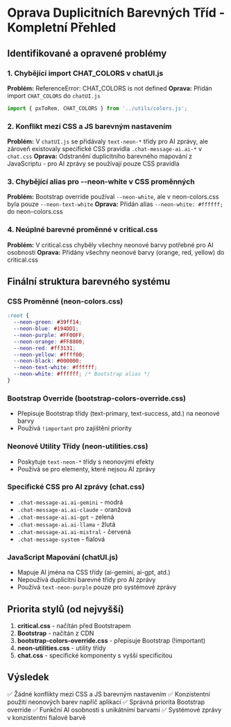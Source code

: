 # Oprava Duplicitních Barevných Tříd - Kompletní Přehled

## Identifikované a opravené problémy

### 1. Chybějící import CHAT_COLORS v chatUI.js
**Problém:** ReferenceError: CHAT_COLORS is not defined
**Oprava:** Přidán import `CHAT_COLORS` do `chatUI.js`
```javascript
import { pxToRem, CHAT_COLORS } from '../utils/colors.js';
```

### 2. Konflikt mezi CSS a JS barevným nastavením
**Problém:** V `chatUI.js` se přidávaly `text-neon-*` třídy pro AI zprávy, ale zároveň existovaly specifické CSS pravidla `.chat-message-ai.ai-*` v `chat.css`
**Oprava:** Odstranění duplicitního barevného mapování z JavaScriptu - pro AI zprávy se používají pouze CSS pravidla

### 3. Chybějící alias pro --neon-white v CSS proměnných
**Problém:** Bootstrap override používal `--neon-white`, ale v neon-colors.css byla pouze `--neon-text-white`
**Oprava:** Přidán alias `--neon-white: #ffffff;` do neon-colors.css

### 4. Neúplné barevné proměnné v critical.css
**Problém:** V critical.css chyběly všechny neonové barvy potřebné pro AI osobnosti
**Oprava:** Přidány všechny neonové barvy (orange, red, yellow) do critical.css

## Finální struktura barevného systému

### CSS Proměnné (neon-colors.css)
```css
:root {
  --neon-green: #39ff14;
  --neon-blue: #194DD1;
  --neon-purple: #FF00FF;
  --neon-orange: #FF8800;
  --neon-red: #ff3131;
  --neon-yellow: #ffff00;
  --neon-black: #000000;
  --neon-text-white: #ffffff;
  --neon-white: #ffffff; /* Bootstrap alias */
}
```

### Bootstrap Override (bootstrap-colors-override.css)
- Přepisuje Bootstrap třídy (text-primary, text-success, atd.) na neonové barvy
- Používá `!important` pro zajištění priority

### Neonové Utility Třídy (neon-utilities.css)
- Poskytuje `text-neon-*` třídy s neonovými efekty
- Používá se pro elementy, které nejsou AI zprávy

### Specifické CSS pro AI zprávy (chat.css)
- `.chat-message-ai.ai-gemini` - modrá
- `.chat-message-ai.ai-claude` - oranžová  
- `.chat-message-ai.ai-gpt` - zelená
- `.chat-message-ai.ai-llama` - žlutá
- `.chat-message-ai.ai-mistral` - červená
- `.chat-message-system` - fialová

### JavaScript Mapování (chatUI.js)
- Mapuje AI jména na CSS třídy (ai-gemini, ai-gpt, atd.)
- Nepoužívá duplicitní barevné třídy pro AI zprávy
- Používá `text-neon-purple` pouze pro systémové zprávy

## Priorita stylů (od nejvyšší)

1. **critical.css** - načítán před Bootstrapem
2. **Bootstrap** - načítán z CDN
3. **bootstrap-colors-override.css** - přepisuje Bootstrap (!important)
4. **neon-utilities.css** - utility třídy
5. **chat.css** - specifické komponenty s vyšší specificitou

## Výsledek

✅ Žádné konflikty mezi CSS a JS barevným nastavením
✅ Konzistentní použití neonových barev napříč aplikací
✅ Správná priorita Bootstrap override
✅ Funkční AI osobnosti s unikátními barvami
✅ Systémové zprávy v konzistentní fialové barvě
